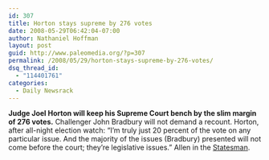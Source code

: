 ```yaml
---
id: 307
title: Horton stays supreme by 276 votes
date: 2008-05-29T06:42:04-07:00
author: Nathaniel Hoffman
layout: post
guid: http://www.paleomedia.org/?p=307
permalink: /2008/05/29/horton-stays-supreme-by-276-votes/
dsq_thread_id:
  - "114401761"
categories:
  - Daily Newsrack
---
```

**Judge Joel Horton will keep his Supreme Court bench by the slim margin of 276 votes.** Challenger John Bradbury will not demand a recount. Horton, after all-night election watch: &#8220;I&#8217;m truly just 20 percent of the vote on any particular issue. And the majority of the issues (Bradbury) presented will not come before the court; they&#8217;re legislative issues.&#8221; Allen in the [Statesman](http://www.idahostatesman.com/idahopolitics/story/394562.html).